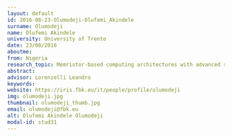 ```yaml
---
layout: default 
id: 2016-08-23-Olumodeji-Olufemi_Akindele
surname: Olumodeji
name: Olufemi Akindele
university: University of Trento
date: 23/08/2016
aboutme: 
from: Nigeria
research_topic: Memristor-based computing architectures with advanced signal processing capabilities
abstract: 
advisor: Lorenzelli Leandro
keywords: 
website: https://iris.fbk.eu/it/people/profile/olumodeji
img: olumodeji.jpg
thumbnail: olumodeji_thumb.jpg
email: olumodeji@fbk.eu
alt: Olufemi Akindele Olumodeji
modal-id: stud31
---
```

